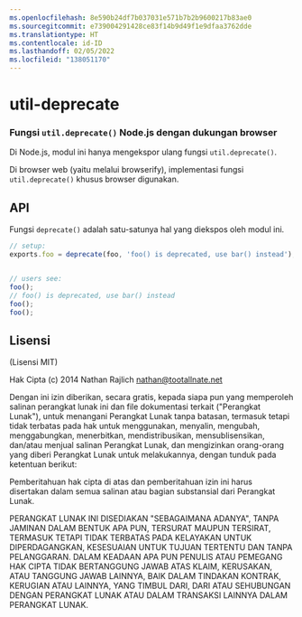 ```yaml
---
ms.openlocfilehash: 8e590b24df7b037031e571b7b2b9600217b83ae0
ms.sourcegitcommit: e739004291428ce83f14b9d49f1e9dfaa3762dde
ms.translationtype: HT
ms.contentlocale: id-ID
ms.lasthandoff: 02/05/2022
ms.locfileid: "138051170"
---
```

<a name="util-deprecate"></a>util-deprecate
==============
### <a name="the-nodejs-utildeprecate-function-with-browser-support"></a>Fungsi `util.deprecate()` Node.js dengan dukungan browser

Di Node.js, modul ini hanya mengekspor ulang fungsi `util.deprecate()`.

Di browser web (yaitu melalui browserify), implementasi fungsi `util.deprecate()` khusus browser digunakan.


## <a name="api"></a>API

Fungsi `deprecate()` adalah satu-satunya hal yang diekspos oleh modul ini.

``` javascript
// setup:
exports.foo = deprecate(foo, 'foo() is deprecated, use bar() instead');


// users see:
foo();
// foo() is deprecated, use bar() instead
foo();
foo();
```


## <a name="license"></a>Lisensi

(Lisensi MIT)

Hak Cipta (c) 2014 Nathan Rajlich <nathan@tootallnate.net>

Dengan ini izin diberikan, secara gratis, kepada siapa pun yang memperoleh salinan perangkat lunak ini dan file dokumentasi terkait ("Perangkat Lunak"), untuk menangani Perangkat Lunak tanpa batasan, termasuk tetapi tidak terbatas pada hak untuk menggunakan, menyalin, mengubah, menggabungkan, menerbitkan, mendistribusikan, mensublisensikan, dan/atau menjual salinan Perangkat Lunak, dan mengizinkan orang-orang yang diberi Perangkat Lunak untuk melakukannya, dengan tunduk pada ketentuan berikut:

Pemberitahuan hak cipta di atas dan pemberitahuan izin ini harus disertakan dalam semua salinan atau bagian substansial dari Perangkat Lunak.

PERANGKAT LUNAK INI DISEDIAKAN "SEBAGAIMANA ADANYA", TANPA JAMINAN DALAM BENTUK APA PUN, TERSURAT MAUPUN TERSIRAT, TERMASUK TETAPI TIDAK TERBATAS PADA KELAYAKAN UNTUK DIPERDAGANGKAN, KESESUAIAN UNTUK TUJUAN TERTENTU DAN TANPA PELANGGARAN. DALAM KEADAAN APA PUN PENULIS ATAU PEMEGANG HAK CIPTA TIDAK BERTANGGUNG JAWAB ATAS KLAIM, KERUSAKAN, ATAU TANGGUNG JAWAB LAINNYA, BAIK DALAM TINDAKAN KONTRAK, KERUGIAN ATAU LAINNYA, YANG TIMBUL DARI, DARI ATAU SEHUBUNGAN DENGAN PERANGKAT LUNAK ATAU DALAM TRANSAKSI LAINNYA DALAM PERANGKAT LUNAK.

